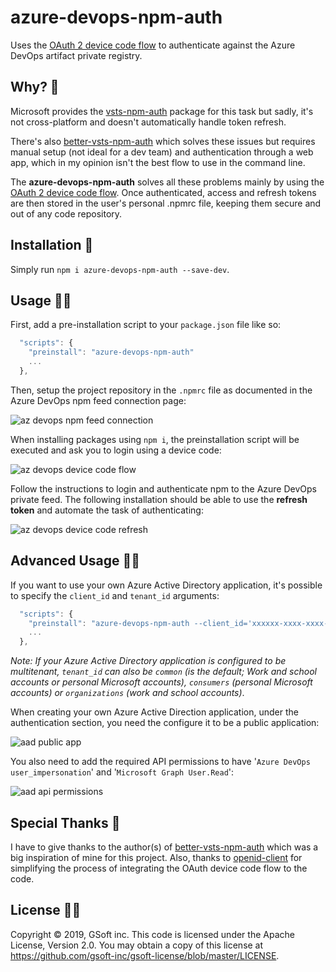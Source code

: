# azure-devops-npm-auth

Uses the [OAuth 2 device code flow](https://docs.microsoft.com/en-us/azure/active-directory/develop/v2-oauth2-device-code) to authenticate against the Azure DevOps artifact private registry.

## Why? 🤔

Microsoft provides the [vsts-npm-auth](https://www.npmjs.com/package/vsts-npm-auth) package for this task but sadly, it's not cross-platform and doesn't automatically handle token refresh.

There's also [better-vsts-npm-auth](https://www.npmjs.com/package/better-vsts-npm-auth) which solves these issues but requires manual setup (not ideal for a dev team) and authentication through a web app, which in my opinion isn't the best flow to use in the command line.

The **azure-devops-npm-auth** solves all these problems mainly by using the [OAuth 2 device code flow](https://docs.microsoft.com/en-us/azure/active-directory/develop/v2-oauth2-device-code).  Once authenticated, access and refresh tokens are then stored in the user's personal .npmrc file, keeping them secure and out of any code repository.

## Installation 💪

Simply run `npm i azure-devops-npm-auth --save-dev`.

## Usage 🤷‍♂️

First, add a pre-installation script to your `package.json` file like so:
```javascript
  "scripts": {
    "preinstall": "azure-devops-npm-auth"
    ...
  },
```

Then, setup the project repository in the `.npmrc` file as documented in the Azure DevOps npm feed connection page:

![az devops npm feed connection](https://i.imgur.com/M04u3i5.png)

When installing packages using `npm i`, the preinstallation script will be executed and ask you to login using a device code:

![az devops device code flow](https://i.imgur.com/aVYXRoO.png)

Follow the instructions to login and authenticate npm to the Azure DevOps private feed.  The following installation should be able to use the **refresh token** and automate the task of authenticating:

![az devops device code refresh](https://i.imgur.com/oC3YGHm.png)


## Advanced Usage 🧙‍♂️

If you want to use your own Azure Active Directory application, it's possible to specify the `client_id` and `tenant_id` arguments:

```javascript
  "scripts": {
    "preinstall": "azure-devops-npm-auth --client_id='xxxxxx-xxxx-xxxx-xxxx-xxxxxxxxxxxx' --tenant_id='xxxxxx-xxxx-xxxx-xxxx-xxxxxxxxxxxx'"
    ...
  },
```

*Note: If your Azure Active Directory application is configured to be multitenant, `tenant_id` can also be `common` (is the default; Work and school accounts or personal Microsoft accounts), `consumers` (personal Microsoft accounts) or `organizations` (work and school accounts)*.

When creating your own Azure Active Direction application, under the authentication section, you need the configure it to be a public application:

![aad public app](https://i.imgur.com/VeL9cGe.png)

You also need to add the required API permissions to have '`Azure DevOps user_impersonation`' and '`Microsoft Graph User.Read`':

![aad api permissions](https://imgur.com/aVd51d0.png)


## Special Thanks 👏

I have to give thanks to the author(s) of [better-vsts-npm-auth](https://www.npmjs.com/package/better-vsts-npm-auth) which was a big inspiration of mine for this project.  Also, thanks to [openid-client](https://www.npmjs.com/package/openid-client) for simplifying the process of integrating the OAuth device code flow to the code.

## License 👩‍⚖️

Copyright © 2019, GSoft inc. This code is licensed under the Apache License, Version 2.0. You may obtain a copy of this license at https://github.com/gsoft-inc/gsoft-license/blob/master/LICENSE.